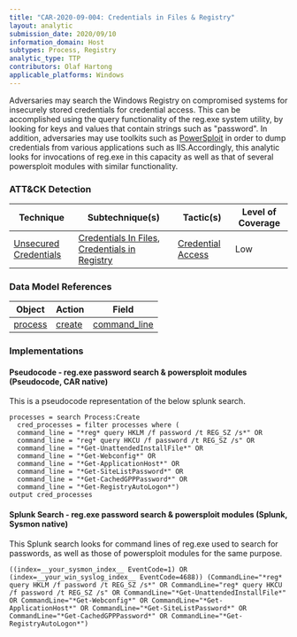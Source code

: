 ```yaml
---
title: "CAR-2020-09-004: Credentials in Files & Registry"
layout: analytic
submission_date: 2020/09/10
information_domain: Host
subtypes: Process, Registry
analytic_type: TTP
contributors: Olaf Hartong
applicable_platforms: Windows
---
```


Adversaries may search the Windows Registry on compromised systems for insecurely stored credentials for credential access. This can be accomplished using the query functionality of the reg.exe system utility, by looking for keys and values that contain strings such as "password". In addition, adversaries may use toolkits such as [PowerSploit](https://powersploit.readthedocs.io/en/latest/) in order to dump credentials from various applications such as IIS.Accordingly, this analytic looks for invocations of reg.exe in this capacity as well as that of several powersploit modules with similar functionality.


### ATT&CK Detection

|Technique|Subtechnique(s)|Tactic(s)|Level of Coverage|
|---|---|---|---|
|[Unsecured Credentials](https://attack.mitre.org/techniques/T1552/)|[Credentials In Files](https://attack.mitre.org/techniques/T1552/001/), [Credentials in Registry](https://attack.mitre.org/techniques/T1552/002/)|[Credential Access](https://attack.mitre.org/tactics/TA0006/)|Low|

### Data Model References

|Object|Action|Field|
|---|---|---|
|[process](/data_model/process) | [create](/data_model/process#create) | [command_line](/data_model/process#command_line) |


### Implementations

#### Pseudocode - reg.exe password search & powersploit modules (Pseudocode, CAR native)


This is a pseudocode representation of the below splunk search.


```
processes = search Process:Create
  cred_processes = filter processes where (
  command_line = "*reg* query HKLM /f password /t REG_SZ /s*" OR 
  command_line = "reg* query HKCU /f password /t REG_SZ /s" OR
  command_line = "*Get-UnattendedInstallFile*" OR
  command_line = "*Get-Webconfig*" OR 
  command_line = "*Get-ApplicationHost*" OR 
  command_line = "*Get-SiteListPassword*" OR 
  command_line = "*Get-CachedGPPPassword*" OR 
  command_line = "*Get-RegistryAutoLogon*")
output cred_processes
```


#### Splunk Search - reg.exe password search & powersploit modules (Splunk, Sysmon native)


This Splunk search looks for command lines of reg.exe used to search for passwords, as well as those of powersploit modules for the same purpose.


```
((index=__your_sysmon_index__ EventCode=1) OR (index=__your_win_syslog_index__ EventCode=4688)) (CommandLine="*reg* query HKLM /f password /t REG_SZ /s*" OR CommandLine="reg* query HKCU /f password /t REG_SZ /s" OR CommandLine="*Get-UnattendedInstallFile*" OR CommandLine="*Get-Webconfig*" OR CommandLine="*Get-ApplicationHost*" OR CommandLine="*Get-SiteListPassword*" OR CommandLine="*Get-CachedGPPPassword*" OR CommandLine="*Get-RegistryAutoLogon*") 
```




